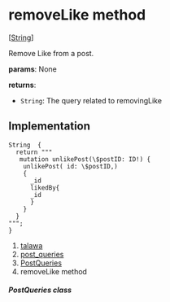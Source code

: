 
<div>

# removeLike method

</div>


[[String](https://api.flutter.dev/flutter/dart-core/String-class.html)]




Remove Like from a post.

**params**: None

**returns**:

-   `String`: The query related to removingLike



## Implementation

``` language-dart
String  {
  return """
   mutation unlikePost(\$postID: ID!) {
    unlikePost( id: \$postID,)
    {
      _id
      likedBy{
      _id
      }
    }
  }
""";
}
```







1.  [talawa](../../index.html)
2.  [post_queries](../../utils_post_queries/)
3.  [PostQueries](../../utils_post_queries/PostQueries-class.html)
4.  removeLike method

##### PostQueries class








